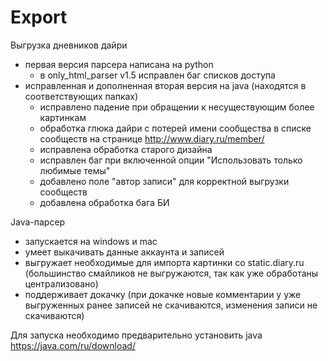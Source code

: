 ﻿# Export
Выгрузка дневников дайри

* первая версия парсера написана на python
  * в only_html_parser v1.5 исправлен баг списков доступа
* исправленная и дополненная вторая версия на java (находятся в соответствующих папках)
  * исправлено падение при обращении к несуществующим более картинкам
  * обработка глюка дайри с потерей имени сообщества в списке сообществ на странице http://www.diary.ru/member/
  * исправлена обработка старого дизайна
  * исправлен баг при включенной опции "Использовать только любимые темы"
  * добавлено поле "автор записи" для корректной выгрузки сообществ
  * добавлена обработка бага БИ

Java-парсер 
* запускается на windows и mac
* умеет выкачивать данные аккаунта и записей
* выгружает необходимые для импорта картинки со static.diary.ru (большинство смайликов не выгружаются, так как уже обработаны централизовано)
* поддерживает докачку (при докачке новые комментарии у уже выгруженных ранее записей не скачиваются, изменения записи не скачиваются)

Для запуска необходимо предварительно установить java https://java.com/ru/download/